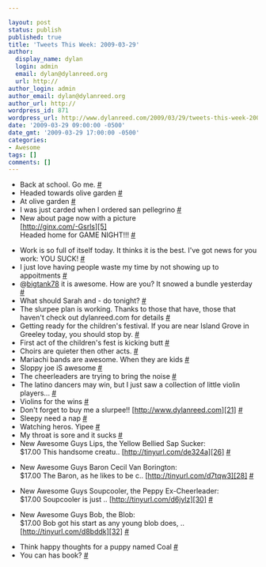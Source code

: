 ```yaml
---

layout: post
status: publish
published: true
title: 'Tweets This Week: 2009-03-29'
author:
  display_name: dylan
  login: admin
  email: dylan@dylanreed.org
  url: http://
author_login: admin
author_email: dylan@dylanreed.org
author_url: http://
wordpress_id: 871
wordpress_url: http://www.dylanreed.com/2009/03/29/tweets-this-week-2009-03-29/
date: '2009-03-29 09:00:00 -0500'
date_gmt: '2009-03-29 17:00:00 -0500'
categories:
- Awesome
tags: []
comments: []
---
```


  * Back at school. Go me. [#][1]
  * Headed towards olive garden [#][2]
  * At olive garden [#][3]
  * I was just carded when I ordered san pellegrino [#][4]
  * New about page now with a picture  
[http://ginx.com/-Gsrls][5]  
Headed home for GAME NIGHT!!! [#][6]

   [1]: http://twitter.com/awesomeguy/statuses/1375607086
   [2]: http://twitter.com/awesomeguy/statuses/1378278002
   [3]: http://twitter.com/awesomeguy/statuses/1378394375
   [4]: http://twitter.com/awesomeguy/statuses/1378548376
   [5]: http://ginx.com/-Gsrls
   [6]: http://twitter.com/awesomeguy/statuses/1384194309

  * Work is so full of itself today. It thinks it is the best. I've got news for you work: YOU SUCK! [#][7]
  * I just love having people waste my time by not showing up to appoitments [#][8]
  * @[bigtank78][9] it is awesome. How are you? It snowed a bundle yesterday [#][10]
  * What should Sarah and - do tonight? [#][11]
  * The slurpee plan is working. Thanks to those that have, those that haven't check out dylanreed.com for details [#][12]
  * Getting ready for the children's festival. If you are near Island Grove in Greeley today, you should stop by. [#][13]
  * First act of the children's fest is kicking butt [#][14]
  * Choirs are quieter then other acts. [#][15]
  * Mariachi bands are awesome. When they are kids [#][16]
  * Sloppy joe iS awesome [#][17]
  * The cheerleaders are trying to bring the noise [#][18]
  * The latino dancers may win, but I just saw a collection of little violin players... [#][19]
  * Violins for the wins [#][20]
  * Don't forget to buy me a slurpee!! [http://www.dylanreed.com][21] [#][22]
  * Sleepy need a nap [#][23]
  * Watching heros. Yipee [#][24]
  * My throat is sore and it sucks [#][25]
  * New Awesome Guys Lips, the Yellow Bellied Sap Sucker:  
$17.00 This handsome creatu.. [http://tinyurl.com/de324a][26] [#][27]

   [7]: http://twitter.com/awesomeguy/statuses/1401487915
   [8]: http://twitter.com/awesomeguy/statuses/1403026912
   [9]: http://twitter.com/bigtank78
   [10]: http://twitter.com/awesomeguy/statuses/1403163374
   [11]: http://twitter.com/awesomeguy/statuses/1403643955
   [12]: http://twitter.com/awesomeguy/statuses/1405017540
   [13]: http://twitter.com/awesomeguy/statuses/1406986444
   [14]: http://twitter.com/awesomeguy/statuses/1407578143
   [15]: http://twitter.com/awesomeguy/statuses/1407766182
   [16]: http://twitter.com/awesomeguy/statuses/1407881669
   [17]: http://twitter.com/awesomeguy/statuses/1408058225
   [18]: http://twitter.com/awesomeguy/statuses/1408226476
   [19]: http://twitter.com/awesomeguy/statuses/1408405027
   [20]: http://twitter.com/awesomeguy/statuses/1408518935
   [21]: http://www.dylanreed.com
   [22]: http://twitter.com/awesomeguy/statuses/1408527748
   [23]: http://twitter.com/awesomeguy/statuses/1408971598
   [24]: http://twitter.com/awesomeguy/statuses/1409205973
   [25]: http://twitter.com/awesomeguy/statuses/1409613462
   [26]: http://tinyurl.com/de324a
   [27]: http://twitter.com/awesomeguy/statuses/1410180411

  * New Awesome Guys Baron Cecil Van Borington:  
$17.00 The Baron, as he likes to be c.. [http://tinyurl.com/d7tqw3][28] [#][29]

   [28]: http://tinyurl.com/d7tqw3
   [29]: http://twitter.com/awesomeguy/statuses/1410180310

  * New Awesome Guys Soupcooler, the Peppy Ex-Cheerleader:  
$17.00 Soupcooler is just .. [http://tinyurl.com/d6jylz][30] [#][31]

   [30]: http://tinyurl.com/d6jylz
   [31]: http://twitter.com/awesomeguy/statuses/1410180739

  * New Awesome Guys Bob, the Blob:  
$17.00 Bob got his start as any young blob does, .. [http://tinyurl.com/d8bddk][32] [#][33]

   [32]: http://tinyurl.com/d8bddk
   [33]: http://twitter.com/awesomeguy/statuses/1410180856

  * Think happy thoughts for a puppy named Coal [#][34]
  * You can has book? [#][35]
  


   [34]: http://twitter.com/awesomeguy/statuses/1410615775
   [35]: http://twitter.com/awesomeguy/statuses/1410631783

